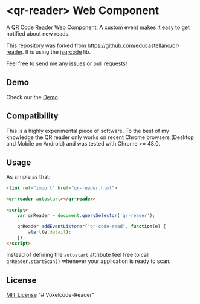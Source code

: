 # &lt;qr-reader&gt; Web Component

A QR Code Reader Web Component. A custom event makes it easy to get notified about new reads.

This repository was forked from https://github.com/educastellano/qr-reader.
It is using the [jsqrcode](https://github.com/LazarSoft/jsqrcode) lib.

Feel free to send me any issues or pull requests!


## Demo
Check our the [Demo](https://istvank.github.io/qr-reader/).


## Compatibility
This is a highly experimental piece of software. To the best of my knowledge the QR reader only works on recent Chrome
browsers (Desktop and Mobile on Android) and was tested with Chrome >= 48.0.


## Usage

As simple as that:

```html
<link rel="import" href="qr-reader.html">

<qr-reader autostart></qr-reader>

<script>
	var qrReader = document.querySelector('qr-reader');

	qrReader.addEventListener("qr-code-read", function(e) {
		alert(e.detail);
	});
</script>
```

Instead of defining the `autostart` attribute feel free to call `qrReader.startScan()` whenever your application is
ready to scan.


## License

[MIT License](http://opensource.org/licenses/MIT)
"# Voxelcode-Reader" 

